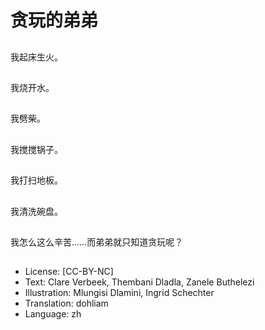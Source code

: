 # 贪玩的弟弟

##
我起床生火。

##
我烧开水。

##
我劈柴。

##
我搅搅锅子。

##
我打扫地板。

##
我清洗碗盘。

##
我怎么这么辛苦……而弟弟就只知道贪玩呢？

##
* License: [CC-BY-NC]
* Text: Clare Verbeek, Thembani Dladla, Zanele Buthelezi
* Illustration: Mlungisi Dlamini, Ingrid Schechter
* Translation: dohliam
* Language: zh
